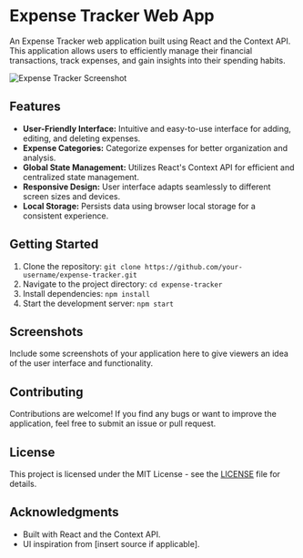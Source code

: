 # Expense Tracker Web App

An Expense Tracker web application built using React and the Context API. This application allows users to efficiently manage their financial transactions, track expenses, and gain insights into their spending habits.

![Expense Tracker Screenshot](screenshot.png)

## Features

- **User-Friendly Interface:** Intuitive and easy-to-use interface for adding, editing, and deleting expenses.
- **Expense Categories:** Categorize expenses for better organization and analysis.
- **Global State Management:** Utilizes React's Context API for efficient and centralized state management.
- **Responsive Design:** User interface adapts seamlessly to different screen sizes and devices.
- **Local Storage:** Persists data using browser local storage for a consistent experience.

## Getting Started

1. Clone the repository: `git clone https://github.com/your-username/expense-tracker.git`
2. Navigate to the project directory: `cd expense-tracker`
3. Install dependencies: `npm install`
4. Start the development server: `npm start`

## Screenshots

Include some screenshots of your application here to give viewers an idea of the user interface and functionality.

## Contributing

Contributions are welcome! If you find any bugs or want to improve the application, feel free to submit an issue or pull request.

## License

This project is licensed under the MIT License - see the [LICENSE](LICENSE) file for details.

## Acknowledgments

- Built with React and the Context API.
- UI inspiration from [insert source if applicable].

